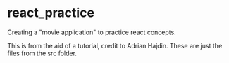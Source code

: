 # react_practice
Creating a "movie application" to practice react concepts.

This is from the aid of a tutorial, credit to Adrian Hajdin. These are just the files from the src folder.
